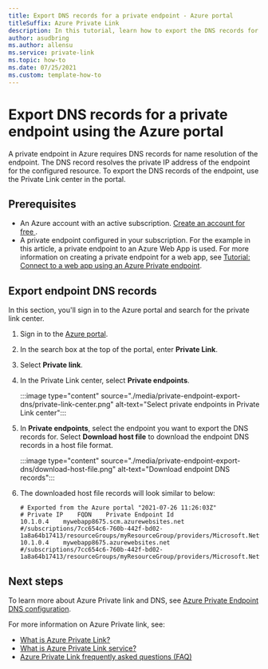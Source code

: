 ```yaml
---
title: Export DNS records for a private endpoint - Azure portal
titleSuffix: Azure Private Link
description: In this tutorial, learn how to export the DNS records for a private endpoint in the Azure portal. 
author: asudbring
ms.author: allensu
ms.service: private-link
ms.topic: how-to 
ms.date: 07/25/2021
ms.custom: template-how-to
---
```


# Export DNS records for a private endpoint using the Azure portal

A private endpoint in Azure requires DNS records for name resolution of the endpoint. The DNS record resolves the private IP address of the endpoint for the configured resource. To export the DNS records of the endpoint, use the Private Link center in the portal.

## Prerequisites

- An Azure account with an active subscription. [Create an account for free ](https://azure.microsoft.com/free/?WT.mc_id=A261C142F).
- A private endpoint configured in your subscription. For the example in this article, a private endpoint to an Azure Web App is used. For more information on creating a private endpoint for a web app, see [Tutorial: Connect to a web app using an Azure Private endpoint](tutorial-private-endpoint-webapp-portal.md).

## Export endpoint DNS records

In this section, you'll sign in to the Azure portal and search for the private link center.

1. Sign in to the [Azure portal](https://portal.azure.com).

2. In the search box at the top of the portal, enter **Private Link**.

3. Select **Private link**.

4. In the Private Link center, select **Private endpoints**.

    :::image type="content" source="./media/private-endpoint-export-dns/private-link-center.png" alt-text="Select private endpoints in Private Link center":::

5. In **Private endpoints**, select the endpoint you want to export the DNS records for. Select **Download host file** to download the endpoint DNS records in a host file format.
    
    :::image type="content" source="./media/private-endpoint-export-dns/download-host-file.png" alt-text="Download endpoint DNS records":::

6. The downloaded host file records will look similar to below:

    ```text
    # Exported from the Azure portal "2021-07-26 11:26:03Z"
    # Private IP    FQDN    Private Endpoint Id
    10.1.0.4    mywebapp8675.scm.azurewebsites.net    #/subscriptions/7cc654c6-760b-442f-bd02-1a8a64b17413/resourceGroups/myResourceGroup/providers/Microsoft.Network/privateEndpoints/mywebappendpoint
    10.1.0.4    mywebapp8675.azurewebsites.net    #/subscriptions/7cc654c6-760b-442f-bd02-1a8a64b17413/resourceGroups/myResourceGroup/providers/Microsoft.Network/privateEndpoints/mywebappendpoint
    ```

## Next steps

To learn more about Azure Private link and DNS, see [Azure Private Endpoint DNS configuration](private-endpoint-dns.md).

For more information on Azure Private link, see:

* [What is Azure Private Link?](private-link-overview.md)
* [What is Azure Private Link service?](private-link-service-overview.md)
* [Azure Private Link frequently asked questions (FAQ)](private-link-faq.yml)